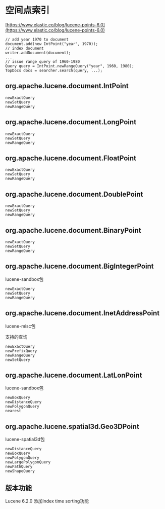 # 空间点索引

[https://www.elastic.co/blog/lucene-points-6.0](https://www.elastic.co/blog/lucene-points-6.0)

```
// add year 1970 to document
document.add(new IntPoint("year", 1970));
// index document
writer.addDocument(document);
...
// issue range query of 1960-1980
Query query = IntPoint.newRangeQuery("year", 1960, 1980);
TopDocs docs = searcher.search(query, ...);
```

## org.apache.lucene.document.IntPoint

```
newExactQuery
newSetQuery
newRangeQuery
```

## org.apache.lucene.document.LongPoint

```
newExactQuery
newSetQuery
newRangeQuery
```

## org.apache.lucene.document.FloatPoint

```
newExactQuery
newSetQuery
newRangeQuery
```

## org.apache.lucene.document.DoublePoint

```
newExactQuery
newSetQuery
newRangeQuery
```

## org.apache.lucene.document.BinaryPoint

```
newExactQuery
newSetQuery
newRangeQuery
```

## org.apache.lucene.document.BigIntegerPoint

lucene-sandbox包

```
newExactQuery
newSetQuery
newRangeQuery
```

## org.apache.lucene.document.InetAddressPoint

lucene-misc包

支持的查询

```
newExactQuery
newPrefixQuery
newRangeQuery
newSetQuery
```

## org.apache.lucene.document.LatLonPoint

lucene-sandbox包

```
newBoxQuery
newDistanceQuery
newPolygonQuery
nearest
```

## org.apache.lucene.spatial3d.Geo3DPoint

lucene-spatial3d包

```
newDistanceQuery
newBoxQuery
newPolygonQuery
newLargePolygonQuery
newPathQuery
newShapeQuery
```

## 版本功能

Lucene 6.2.0 添加Index time sorting功能